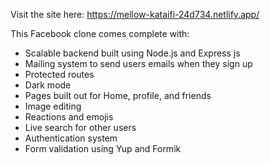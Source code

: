 Visit the site here: https://mellow-kataifi-24d734.netlify.app/

This Facebook clone comes complete with:
* Scalable backend built using Node.js and Express js
* Mailing system to send users emails when they sign up
* Protected routes
* Dark mode
* Pages built out for Home, profile, and friends
* Image editing
* Reactions and emojis
* Live search for other users
* Authentication system
* Form validation using Yup and Formik


